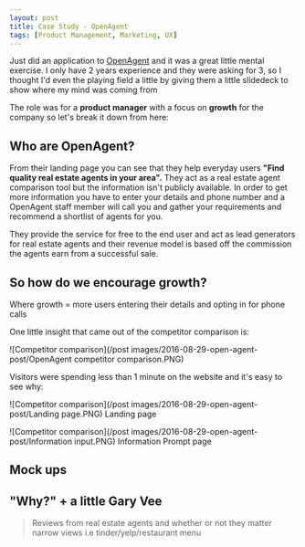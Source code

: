 ```yaml
---
layout: post
title: Case Study - OpenAgent   
tags: [Product Management, Marketing, UX]
---
```


Just did an application to [OpenAgent](www.openagent.com) and it was a great little mental exercise. I only have 2 years experience and they were asking for 3, so I thought I'd even the playing field a little by giving them a little slidedeck to show where my mind was coming from

The role was for a **product manager** with a focus on **growth** for the company so let's break it down from here:

## Who are OpenAgent?

  From their landing page you can see that they help everyday users **"Find quality real estate agents in your area".** They act as a real estate agent comparison tool but the information isn't publicly available. In order to get more information you have to enter your details and phone number and a OpenAgent staff member will call you and gather your requirements and recommend a shortlist of agents for you.

  They provide the service for free to the end user and act as lead generators for real estate agents and their revenue model is based off the commission the agents earn from a successful sale.

## So how do we encourage growth?
Where growth = more users entering their details and opting in for phone calls

One little insight that came out of the competitor comparison is:

![Competitor comparison](/post images/2016-08-29-open-agent-post/OpenAgent competitor comparison.PNG)

Visitors were spending less than 1 minute on the website and it's easy to see why:


![Competitor comparison](/post images/2016-08-29-open-agent-post/Landing page.PNG)
Landing page

![Competitor comparison](/post images/2016-08-29-open-agent-post/Information input.PNG)
Information Prompt page




## Mock ups

## "Why?" + a little Gary Vee



> Reviews from real estate agents and whether or not they matter
narrow views i.e tinder/yelp/restaurant menu
